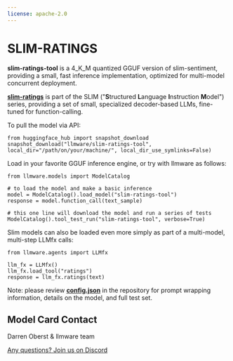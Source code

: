 ```yaml
---
license: apache-2.0
---
```


# SLIM-RATINGS

<!-- Provide a quick summary of what the model is/does. -->


**slim-ratings-tool** is a 4_K_M quantized GGUF version of slim-sentiment, providing a small, fast inference implementation, optimized for multi-model concurrent deployment.  

[**slim-ratings**](https://huggingface.co/llmware/slim-ratings) is part of the SLIM ("**S**tructured **L**anguage **I**nstruction **M**odel") series, providing a set of small, specialized decoder-based LLMs, fine-tuned for function-calling.

To pull the model via API:  

    from huggingface_hub import snapshot_download           
    snapshot_download("llmware/slim-ratings-tool", local_dir="/path/on/your/machine/", local_dir_use_symlinks=False)  
    

Load in your favorite GGUF inference engine, or try with llmware as follows:

    from llmware.models import ModelCatalog  
    
    # to load the model and make a basic inference
    model = ModelCatalog().load_model("slim-ratings-tool")
    response = model.function_call(text_sample)  

    # this one line will download the model and run a series of tests
    ModelCatalog().tool_test_run("slim-ratings-tool", verbose=True)  


Slim models can also be loaded even more simply as part of a multi-model, multi-step LLMfx calls:

    from llmware.agents import LLMfx

    llm_fx = LLMfx()
    llm_fx.load_tool("ratings")
    response = llm_fx.ratings(text)  


Note: please review [**config.json**](https://huggingface.co/llmware/slim-ratings-tool/blob/main/config.json) in the repository for prompt wrapping information, details on the model, and full test set.  


## Model Card Contact

Darren Oberst & llmware team  

[Any questions? Join us on Discord](https://discord.gg/MhZn5Nc39h)
